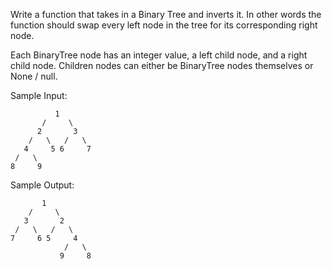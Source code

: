 Write a function that takes in a Binary Tree and inverts it. In other words the function should swap every left node in the tree for its corresponding right node.

Each BinaryTree node has an integer value, a left child node, and a right child node. Children nodes can either be BinaryTree nodes themselves or None / null.

Sample Input:

```
          1
       /     \
      2       3
    /   \   /   \
   4     5 6     7
 /   \
8     9
```

Sample Output:

```
       1
    /     \
   3       2
 /   \   /   \
7     6 5     4
            /   \
           9     8

```
